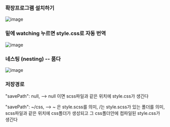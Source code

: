 ### 확장프로그램 설치하기

![image](https://github.com/OnlyREHA/sass/assets/145514740/d17732d8-fb0f-4a50-9120-8a84191f361b)

### 밑에 watching 누르면 style.css로 자동 번역

![image](https://github.com/OnlyREHA/sass/assets/145514740/dcdd6de4-d288-4a66-b2d4-59e24acdcb1e)


### 네스팅 (nesting) -- 품다

![image](https://github.com/OnlyREHA/sass/assets/145514740/3c9a294a-d920-4240-99d1-c40196f15d7a)

### 저장경로


"savePath": null, --> null 이면 scss파일과 같은 위치에 style.css가 생긴다

"savePath": ~/css, --> ~ 은 style.scss를 의미, /는 style.scss가 있는 폴더를 의미, scss파일과 같은 위치에 css폴더가 생성되고 그 css폴더안에 컴파일된 style.css가 생긴다





